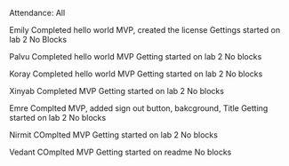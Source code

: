 Attendance: All

Emily
    Completed hello world MVP, created the license
    Gettings started on lab 2
    No Blocks

Palvu
    Completed hello world MVP
    Getting started on lab 2
    No blocks

Koray
    Completed hello world MVP
    Getting started on lab 2
    No blocks

Xinyab
    Completed MVP
    Getting started on lab 2
    No blocks

Emre
    Complted MVP, added sign out button, bakcground, Title
    Getting started on lab 2
    No blocks

Nirmit
    COmplted MVP
    Getting started on lab 2
    No blocks

Vedant
    COmplted MVP
    Getting started on readme
    No blocks
